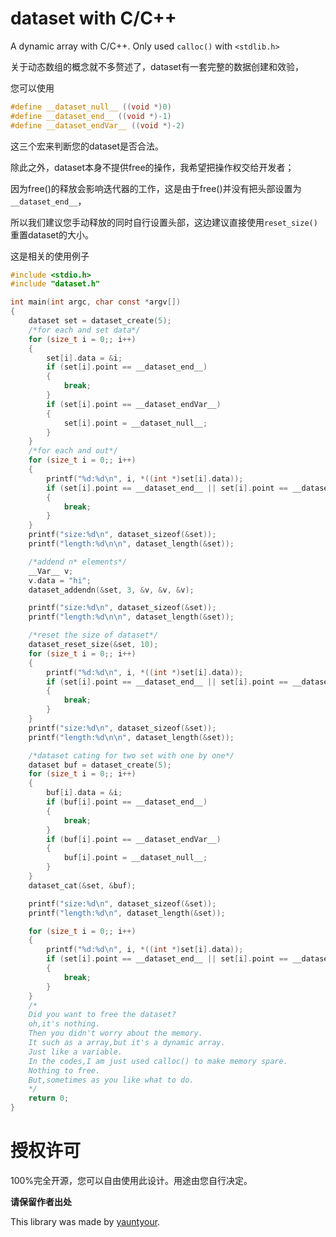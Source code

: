 # dataset with C/C++

A dynamic array  with C/C++. Only used `calloc()` with `<stdlib.h>`

关于动态数组的概念就不多赘述了，dataset有一套完整的数据创建和效验，

您可以使用

```c
#define __dataset_null__ ((void *)0)
#define __dataset_end__ ((void *)-1)
#define __dataset_endVar__ ((void *)-2)
```

这三个宏来判断您的dataset是否合法。

除此之外，dataset本身不提供free的操作，我希望把操作权交给开发者；

因为free()的释放会影响迭代器的工作，这是由于free()并没有把头部设置为`__dataset_end__`，

所以我们建议您手动释放的同时自行设置头部，这边建议直接使用`reset_size()`重置dataset的大小。

这是相关的使用例子

```c
#include <stdio.h>
#include "dataset.h"

int main(int argc, char const *argv[])
{
    dataset set = dataset_create(5);
    /*for each and set data*/
    for (size_t i = 0;; i++)
    {
        set[i].data = &i;
        if (set[i].point == __dataset_end__)
        {
            break;
        }
        if (set[i].point == __dataset_endVar__)
        {
            set[i].point = __dataset_null__;
        }
    }
    /*for each and out*/
    for (size_t i = 0;; i++)
    {
        printf("%d:%d\n", i, *((int *)set[i].data));
        if (set[i].point == __dataset_end__ || set[i].point == __dataset_endVar__)
        {
            break;
        }
    }
    printf("size:%d\n", dataset_sizeof(&set));
    printf("length:%d\n\n", dataset_length(&set));

    /*addend n* elements*/
    __Var__ v;
    v.data = "hi";
    dataset_addendn(&set, 3, &v, &v, &v);

    printf("size:%d\n", dataset_sizeof(&set));
    printf("length:%d\n\n", dataset_length(&set));

    /*reset the size of dataset*/
    dataset_reset_size(&set, 10);
    for (size_t i = 0;; i++)
    {
        printf("%d:%d\n", i, *((int *)set[i].data));
        if (set[i].point == __dataset_end__ || set[i].point == __dataset_endVar__)
        {
            break;
        }
    }
    printf("size:%d\n", dataset_sizeof(&set));
    printf("length:%d\n\n", dataset_length(&set));

    /*dataset cating for two set with one by one*/
    dataset buf = dataset_create(5);
    for (size_t i = 0;; i++)
    {
        buf[i].data = &i;
        if (buf[i].point == __dataset_end__)
        {
            break;
        }
        if (buf[i].point == __dataset_endVar__)
        {
            buf[i].point = __dataset_null__;
        }
    }
    dataset_cat(&set, &buf);

    printf("size:%d\n", dataset_sizeof(&set));
    printf("length:%d\n", dataset_length(&set));

    for (size_t i = 0;; i++)
    {
        printf("%d:%d\n", i, *((int *)set[i].data));
        if (set[i].point == __dataset_end__ || set[i].point == __dataset_endVar__)
        {
            break;
        }
    }
    /*
    Did you want to free the dataset?
    oh,it's nothing.
    Then you didn't worry about the memory.
    It such as a array,but it's a dynamic array.
    Just like a variable.
    In the codes,I am just used calloc() to make memory spare.
    Nothing to free.
    But,sometimes as you like what to do.
    */
    return 0;
}

```

# 授权许可

100%完全开源，您可以自由使用此设计。用途由您自行决定。

**请保留作者出处**

This library was made by [yauntyour](https://github.com/yauntyour/).